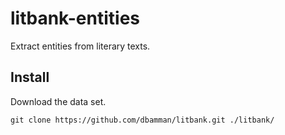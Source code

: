# litbank-entities

Extract entities from literary texts.

## Install

Download the data set.
```
git clone https://github.com/dbamman/litbank.git ./litbank/
```
